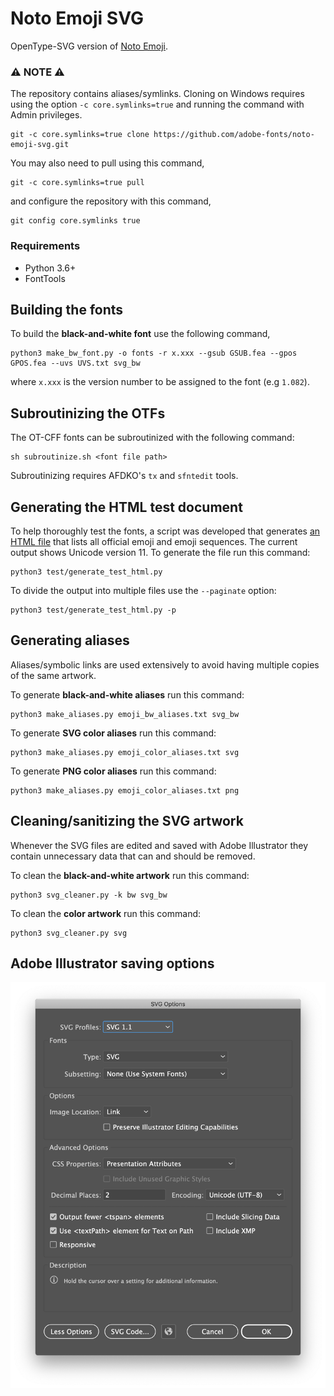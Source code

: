 # Noto Emoji SVG

OpenType-SVG version of [Noto Emoji](https://github.com/googlefonts/noto-emoji).

### :warning: NOTE :warning:

The repository contains aliases/symlinks. Cloning on Windows
requires using the option `-c core.symlinks=true` and running the command with
Admin privileges.

	git -c core.symlinks=true clone https://github.com/adobe-fonts/noto-emoji-svg.git

You may also need to pull using this command,

	git -c core.symlinks=true pull

and configure the repository with this command,

	git config core.symlinks true


### Requirements

* Python 3.6+
* FontTools


## Building the fonts

To build the **black-and-white font** use the following command,

	python3 make_bw_font.py -o fonts -r x.xxx --gsub GSUB.fea --gpos GPOS.fea --uvs UVS.txt svg_bw

where `x.xxx` is the version number to be assigned to the font (e.g `1.082`).


## Subroutinizing the OTFs

The OT-CFF fonts can be subroutinized with the following command:

	sh subroutinize.sh <font file path>

Subroutinizing requires AFDKO's `tx` and `sfntedit` tools.


## Generating the HTML test document

To help thoroughly test the fonts, a script was developed that generates
[an HTML file](test.html) that lists all official emoji and emoji sequences.
The current output shows Unicode version 11. To generate the file run this command:

	python3 test/generate_test_html.py

To divide the output into multiple files use the `--paginate` option:

	python3 test/generate_test_html.py -p


## Generating aliases

Aliases/symbolic links are used extensively to avoid having multiple copies of the
same artwork.

To generate **black-and-white aliases** run this command:

	python3 make_aliases.py emoji_bw_aliases.txt svg_bw

To generate **SVG color aliases** run this command:

	python3 make_aliases.py emoji_color_aliases.txt svg

To generate **PNG color aliases** run this command:

	python3 make_aliases.py emoji_color_aliases.txt png


## Cleaning/sanitizing the SVG artwork

Whenever the SVG files are edited and saved with Adobe Illustrator they contain
unnecessary data that can and should be removed.

To clean the **black-and-white artwork** run this command:

	python3 svg_cleaner.py -k bw svg_bw

To clean the **color artwork** run this command:

	python3 svg_cleaner.py svg


## Adobe Illustrator saving options

![SVG save options](Ai_save_options.png)
